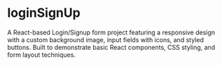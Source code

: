 # loginSignUp
A React-based Login/Signup form project featuring a responsive design with a custom background image, input fields with icons, and styled buttons. Built to demonstrate basic React components, CSS styling, and form layout techniques.
